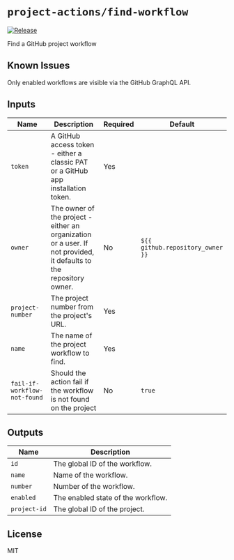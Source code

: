 # `project-actions/find-workflow`

[![Release](https://img.shields.io/github/v/release/dsanders11/project-actions?color=blue)](https://github.com/dsanders11/project-actions/releases)

Find a GitHub project workflow

## Known Issues

Only enabled workflows are visible via the GitHub GraphQL API.

## Inputs

| Name          | Description                                        | Required | Default                                      |
|---------------|----------------------------------------------------|----------|----------------------------------------------|
| `token`       | A GitHub access token - either a classic PAT or a GitHub app installation token. | Yes      |                                              |
| `owner`       | The owner of the project - either an organization or a user. If not provided, it defaults to the repository owner. | No       | `${{ github.repository_owner }}`           |
| `project-number` | The project number from the project's URL.         | Yes      |                                              |
| `name`           | The name of the project workflow to find.          | Yes      |                                              |
| `fail-if-workflow-not-found` | Should the action fail if the workflow is not found on the project | No      | `true` |

## Outputs

| Name          | Description                                                              |
|---------------|--------------------------------------------------------------------------|
| `id`          | The global ID of the workflow.                                           |
| `name `       | Name of the workflow.                                                    |
| `number`      | Number of the workflow.                                                  |
| `enabled`     | The enabled state of the workflow.                                       |
| `project-id`  | The global ID of the project.                                            |

## License

MIT
